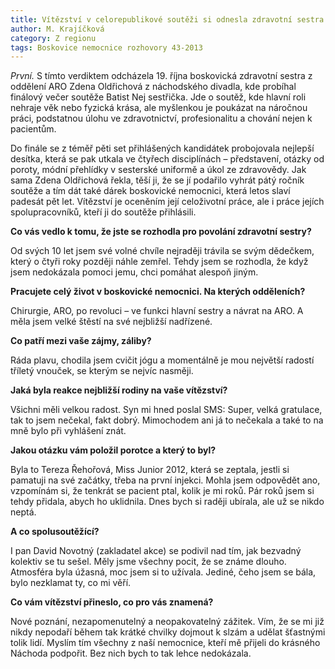 ```yaml
---
title: Vítězství v celorepublikové soutěži si odnesla zdravotní sestra z Boskovic
author: M. Krajíčková
category: Z regionu
tags: Boskovice nemocnice rozhovory 43-2013
---
```


*První.* S tímto verdiktem odcházela 19. října boskovická zdravotní sestra z oddělení ARO Zdena Oldřichová z náchodského divadla, kde probíhal finálový večer soutěže Batist Nej sestřička. Jde o soutěž, kde hlavní roli nehraje věk nebo fyzická krása, ale myšlenkou je poukázat na náročnou práci, podstatnou úlohu ve zdravotnictví, profesionalitu a chování nejen k pacientům.

Do finále se z téměř pěti set přihlášených kandidátek probojovala nejlepší desítka, která se pak utkala ve čtyřech disciplínách – představení, otázky od poroty, módní přehlídky v sesterské uniformě a úkol ze zdravovědy. Jak sama Zdena Oldřichová řekla, těší ji, že se jí podařilo vyhrát pátý ročník soutěže a tím dát také dárek boskovické nemocnici, která letos slaví padesát pět let. Vítězství je oceněním její celoživotní práce, ale i práce jejích spolupracovníků, kteří ji do soutěže přihlásili.

**Co vás vedlo k tomu, že jste se rozhodla pro povolání zdravotní sestry?**

Od svých 10 let jsem své volné chvíle nejraději trávila se svým dědečkem, který o čtyři roky později náhle zemřel. Tehdy jsem se rozhodla, že když jsem nedokázala pomoci jemu, chci pomáhat alespoň jiným.

**Pracujete celý život v boskovické nemocnici. Na kterých odděleních?**

Chirurgie, ARO, po revoluci – ve funkci hlavní sestry a návrat na ARO. A měla jsem velké štěstí na své nejbližší nadřízené.

**Co patří mezi vaše zájmy, záliby?**

Ráda plavu, chodila jsem cvičit jógu a momentálně je mou největší radostí tříletý vnouček, se kterým se nejvíc nasměji.

**Jaká byla reakce nejbližší rodiny na vaše vítězství?**

Všichni měli velkou radost. Syn mi hned poslal SMS: Super, velká gratulace, tak to jsem nečekal, fakt dobrý. Mimochodem ani já to nečekala a také to na mně bylo při vyhlášení znát.

**Jakou otázku vám položil porotce a který to byl?**

Byla to Tereza Řehořová, Miss Junior 2012, která se zeptala, jestli si pamatuji na své začátky, třeba na první injekci. Mohla jsem odpovědět ano, vzpomínám si, že tenkrát se pacient ptal, kolik je mi roků. Pár roků jsem si tehdy přidala, abych ho uklidnila. Dnes bych si raději ubírala, ale už se nikdo neptá.

**A co spolusoutěžící?**

I pan David Novotný (zakladatel akce) se podivil nad tím, jak bezvadný kolektiv se tu sešel. Měly jsme všechny pocit, že se známe dlouho. Atmosféra byla úžasná, moc jsem si to užívala. Jediné, čeho jsem se bála, bylo nezklamat ty, co mi věří.

**Co vám vítězství přineslo, co pro vás znamená?**

Nové poznání, nezapomenutelný a neopakovatelný zážitek. Vím, že se mi již nikdy nepodaří během tak krátké chvilky dojmout k slzám a udělat šťastnými tolik lidí. Myslím tím všechny z naší nemocnice, kteří mě přijeli do krásného Náchoda podpořit. Bez nich bych to tak lehce nedokázala.
